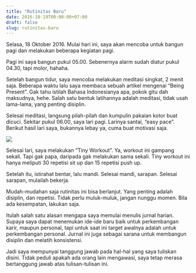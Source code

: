 ```yaml
---
title: "Rutinitas Baru"
date: 2016-10-19T00:00:00+07:00
draft: false
slug: rutinitas-baru
---
```


Selasa, 18 Oktober 2016. Mulai hari ini, saya akan mencoba untuk bangun pagi dan melakukan beberapa kegiatan pagi.

Pagi ini saya bangun pukul 05.00. Sebenernya alarm sudah diatur pukul 04.30, tapi molor, hahaha.

Setelah bangun tidur, saya mencoba melakukan meditasi singkat, 2 menit saja. Beberapa waktu lalu saya membaca sebuah artikel mengenai “Being Present”. Gak tahu istilah Bahasa Indonesianya apa, pokok gitu dah maksudnya, hehe. Salah satu bentuk latihannya adalah meditasi, tidak usah lama-lama, yang penting disiplin.

Selesai meditasi, langsung pilah-pilah dan kumpulin pakaian kotor buat dicuci. Sekitar pukul 06.00, saya lari pagi. Larinya santai, “easy pace”. Berikut hasil lari saya, bukannya lebay ya, cuma buat motivasi saja.

![](/img/1_8hA-_tEc54OZeddNBubAJA.jpeg)

Selesai lari, saya melakukan “Tiny Workout”. Ya, workout ini gampang sekali. Tapi gak papa, daripada gak melakukan sama sekali. Tiny workout ini hanya meliputi 30 repetisi sit up dan 15 repetisi push up.

Setelah itu, istirahat bentar, lalu mandi. Selesai mandi, sarapan. Selesai sarapan, mulailah bekerja.

Mudah-mudahan saja rutinitas ini bisa berlanjut. Yang penting adalah disiplin, dan repetisi. Tidak perlu muluk-muluk, jangan nunggu momen. Bila ada kesempatan, lakukan saja.

Itulah salah satu alasan mengapa saya memulai menulis jurnal harian. Supaya saya dapat menemukan ide-ide baru baik untuk perkembangan karir, maupun personal, tapi untuk saat ini target awalnya adalah untuk perkembangan personal. Jurnal ini juga sebagai sarana untuk membangun disiplin dan melatih konsistensi.

Jadi saya mempunyai tanggung jawab pada hal-hal yang saya tuliskan disini. Tidak peduli apakah ada orang lain mengawasi, saya tetap merasa bertanggung jawab atas tulisan-tulisan ini.